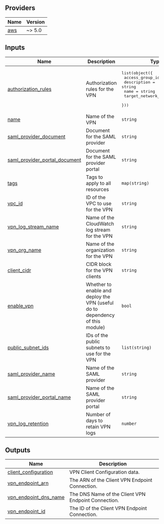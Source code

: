 <!-- BEGIN_TF_DOCS -->
## Providers

| Name | Version |
|------|---------|
| <a name="provider_aws"></a> [aws](#provider\_aws) | ~> 5.0 |

## Inputs

| Name | Description | Type | Default | Required |
|------|-------------|------|---------|:--------:|
| <a name="input_authorization_rules"></a> [authorization\_rules](#input\_authorization\_rules) | Authorization rules for the VPN | <pre>list(object({<br/>    access_group_id     = string<br/>    description         = string<br/>    name                = string<br/>    target_network_cidr = string<br/>  }))</pre> | n/a | yes |
| <a name="input_name"></a> [name](#input\_name) | Name of the VPN | `string` | n/a | yes |
| <a name="input_saml_provider_document"></a> [saml\_provider\_document](#input\_saml\_provider\_document) | Document for the SAML provider | `string` | n/a | yes |
| <a name="input_saml_provider_portal_document"></a> [saml\_provider\_portal\_document](#input\_saml\_provider\_portal\_document) | Document for the SAML provider portal | `string` | n/a | yes |
| <a name="input_tags"></a> [tags](#input\_tags) | Tags to apply to all resources | `map(string)` | n/a | yes |
| <a name="input_vpc_id"></a> [vpc\_id](#input\_vpc\_id) | ID of the VPC to use for the VPN | `string` | n/a | yes |
| <a name="input_vpn_log_stream_name"></a> [vpn\_log\_stream\_name](#input\_vpn\_log\_stream\_name) | Name of the CloudWatch log stream for the VPN | `string` | n/a | yes |
| <a name="input_vpn_org_name"></a> [vpn\_org\_name](#input\_vpn\_org\_name) | Name of the organization for the VPN | `string` | n/a | yes |
| <a name="input_client_cidr"></a> [client\_cidr](#input\_client\_cidr) | CIDR block for the VPN clients | `string` | `"172.16.0.0/16"` | no |
| <a name="input_enable_vpn"></a> [enable\_vpn](#input\_enable\_vpn) | Whether to enable and deploy the VPN (useful do to dependency of this module) | `bool` | `false` | no |
| <a name="input_public_subnet_ids"></a> [public\_subnet\_ids](#input\_public\_subnet\_ids) | IDs of the public subnets to use for the VPN | `list(string)` | `[]` | no |
| <a name="input_saml_provider_name"></a> [saml\_provider\_name](#input\_saml\_provider\_name) | Name of the SAML provider | `string` | `"Client_VPN"` | no |
| <a name="input_saml_provider_portal_name"></a> [saml\_provider\_portal\_name](#input\_saml\_provider\_portal\_name) | Name of the SAML provider portal | `string` | `"Client_VPN_Portal"` | no |
| <a name="input_vpn_log_retention"></a> [vpn\_log\_retention](#input\_vpn\_log\_retention) | Number of days to retain VPN logs | `number` | `7` | no |

## Outputs

| Name | Description |
|------|-------------|
| <a name="output_client_configuration"></a> [client\_configuration](#output\_client\_configuration) | VPN Client Configuration data. |
| <a name="output_vpn_endpoint_arn"></a> [vpn\_endpoint\_arn](#output\_vpn\_endpoint\_arn) | The ARN of the Client VPN Endpoint Connection. |
| <a name="output_vpn_endpoint_dns_name"></a> [vpn\_endpoint\_dns\_name](#output\_vpn\_endpoint\_dns\_name) | The DNS Name of the Client VPN Endpoint Connection. |
| <a name="output_vpn_endpoint_id"></a> [vpn\_endpoint\_id](#output\_vpn\_endpoint\_id) | The ID of the Client VPN Endpoint Connection. |
<!-- END_TF_DOCS -->
